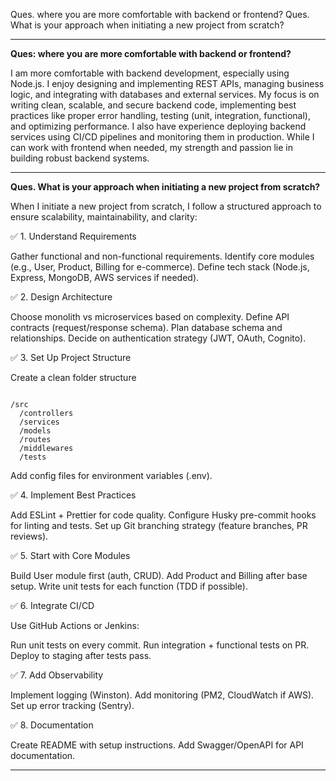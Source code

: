Ques.	where you are more comfortable with backend or frontend?
Ques. What is your approach when initiating a new project from scratch?

---

**Ques:	where you are more comfortable with backend or frontend?**

I am more comfortable with backend development, especially using Node.js. I enjoy designing and implementing REST APIs, managing business logic, and integrating with databases and external services. My focus is on writing clean, scalable, and secure backend code, implementing best practices like proper error handling, testing (unit, integration, functional), and optimizing performance.
I also have experience deploying backend services using CI/CD pipelines and monitoring them in production. While I can work with frontend when needed, my strength and passion lie in building robust backend systems.

---

**Ques. 	What is your approach when initiating a new project from scratch?**

When I initiate a new project from scratch, I follow a structured approach to ensure scalability, maintainability, and clarity:

✅ 1. Understand Requirements

Gather functional and non-functional requirements.
Identify core modules (e.g., User, Product, Billing for e-commerce).
Define tech stack (Node.js, Express, MongoDB, AWS services if needed).


✅ 2. Design Architecture

Choose monolith vs microservices based on complexity.
Define API contracts (request/response schema).
Plan database schema and relationships.
Decide on authentication strategy (JWT, OAuth, Cognito).


✅ 3. Set Up Project Structure

Create a clean folder structure

```

/src
  /controllers
  /services
  /models
  /routes
  /middlewares
  /tests

```


Add config files for environment variables (.env).

✅ 4. Implement Best Practices

Add ESLint + Prettier for code quality.
Configure Husky pre-commit hooks for linting and tests.
Set up Git branching strategy (feature branches, PR reviews).


✅ 5. Start with Core Modules

Build User module first (auth, CRUD).
Add Product and Billing after base setup.
Write unit tests for each function (TDD if possible).


✅ 6. Integrate CI/CD

Use GitHub Actions or Jenkins:

Run unit tests on every commit.
Run integration + functional tests on PR.
Deploy to staging after tests pass.




✅ 7. Add Observability

Implement logging (Winston).
Add monitoring (PM2, CloudWatch if AWS).
Set up error tracking (Sentry).


✅ 8. Documentation

Create README with setup instructions.
Add Swagger/OpenAPI for API documentation.

---
